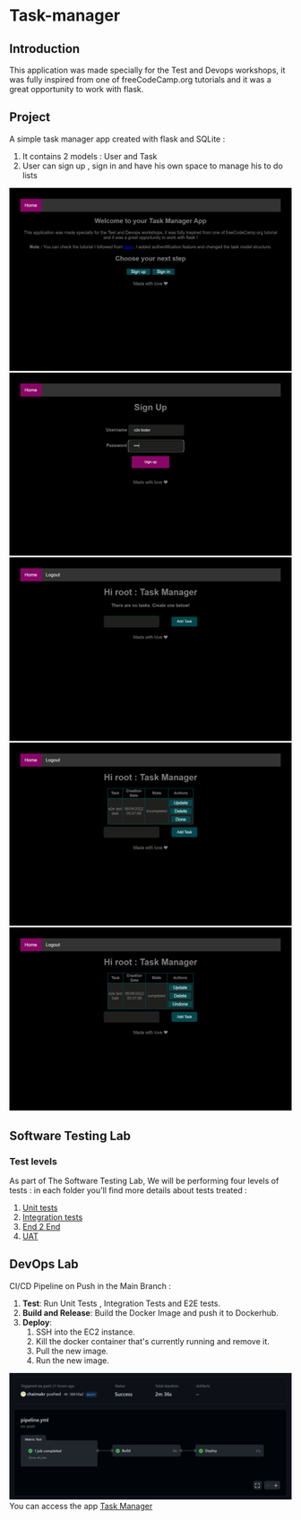 # Task-manager

## Introduction
This application was made specially for the Test and Devops workshops, it was fully inspired from one of freeCodeCamp.org
tutorials and it was a great opportunity to work with flask.

## Project
A simple task manager app created with flask and SQLite : 
  1. It contains 2 models : User and Task
  2. User can sign up , sign in and have his own space to manage his to do lists

![Screenshot](./e2e/screenshots/01homepage.png)
![Screenshot](./e2e/screenshots/02SignUppage.png)
![Screenshot](./e2e/screenshots/03TaskTable.png)
![Screenshot](./e2e/screenshots/04TaskAdded.png)
![Screenshot](./e2e/screenshots/05TaskUpdated.png)

## Software Testing Lab
### Test levels
As part of The Software Testing Lab, We will be performing four levels of tests :
in each folder you'll find more details about tests treated :
  1. [Unit tests](./Tests/Unit/)
  2. [Integration tests](./Tests/integration/)
  3. [End 2 End](./e2e/) 
  4. [UAT](./UAT/)

## DevOps Lab
CI/CD Pipeline on Push in the Main Branch :
1. __Test__: Run Unit Tests , Integration Tests and E2E tests.
2. __Build and Release__: Build the Docker Image and push it to Dockerhub.
3. __Deploy__:
    1. SSH into the EC2 instance.
    2. Kill the docker container that's currently running and remove it.
    3. Pull the new image.
    4. Run the new image.
    
![Screenshot](./static/img/green_pipeline.png)
You can access the app [Task Manager](http://3.69.48.195:5000/)


